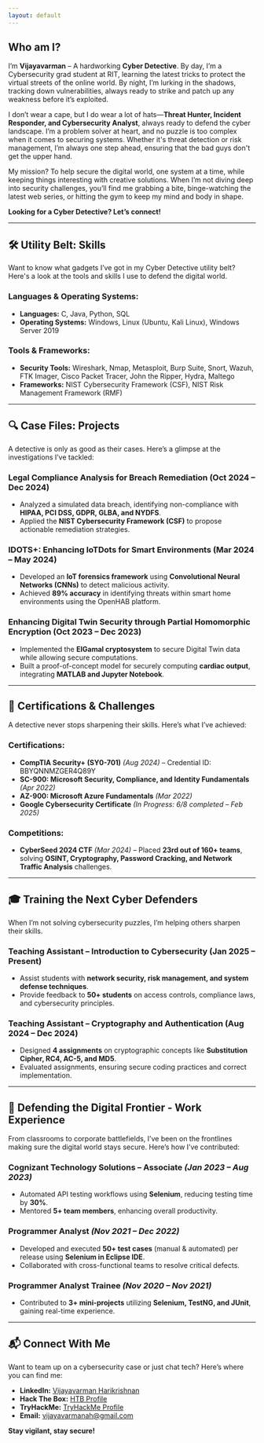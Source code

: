 ```yaml
---
layout: default
---
```


## Who am I?

I’m **Vijayavarman** – A hardworking **Cyber Detective**. By day, I’m a Cybersecurity grad student at RIT, learning the latest tricks to protect the virtual streets of the online world. By night, I’m lurking in the shadows, tracking down vulnerabilities, always ready to strike and patch up any weakness before it’s exploited.

I don’t wear a cape, but I do wear a lot of hats—**Threat Hunter, Incident Responder, and Cybersecurity Analyst**, always ready to defend the cyber landscape. I’m a problem solver at heart, and no puzzle is too complex when it comes to securing systems. Whether it's threat detection or risk management, I’m always one step ahead, ensuring that the bad guys don't get the upper hand.

My mission? To help secure the digital world, one system at a time, while keeping things interesting with creative solutions. When I’m not diving deep into security challenges, you’ll find me grabbing a bite, binge-watching the latest web series, or hitting the gym to keep my mind and body in shape.

**Looking for a Cyber Detective? Let’s connect!**

---

## 🛠️ Utility Belt: Skills

Want to know what gadgets I’ve got in my Cyber Detective utility belt? Here's a look at the tools and skills I use to defend the digital world.

### Languages & Operating Systems:
- **Languages:** C, Java, Python, SQL  
- **Operating Systems:** Windows, Linux (Ubuntu, Kali Linux), Windows Server 2019

### Tools & Frameworks:
- **Security Tools:** Wireshark, Nmap, Metasploit, Burp Suite, Snort, Wazuh, FTK Imager, Cisco Packet Tracer, John the Ripper, Hydra, Maltego  
- **Frameworks:** NIST Cybersecurity Framework (CSF), NIST Risk Management Framework (RMF)

---

## 🔍 Case Files: Projects

A detective is only as good as their cases. Here’s a glimpse at the investigations I’ve tackled:

### **Legal Compliance Analysis for Breach Remediation** (Oct 2024 – Dec 2024)
- Analyzed a simulated data breach, identifying non-compliance with **HIPAA, PCI DSS, GDPR, GLBA, and NYDFS**.
- Applied the **NIST Cybersecurity Framework (CSF)** to propose actionable remediation strategies.

### **IDOTS+: Enhancing IoTDots for Smart Environments** (Mar 2024 – May 2024)
- Developed an **IoT forensics framework** using **Convolutional Neural Networks (CNNs)** to detect malicious activity.
- Achieved **89% accuracy** in identifying threats within smart home environments using the OpenHAB platform.

### **Enhancing Digital Twin Security through Partial Homomorphic Encryption** (Oct 2023 – Dec 2023)
- Implemented the **ElGamal cryptosystem** to secure Digital Twin data while allowing secure computations.
- Built a proof-of-concept model for securely computing **cardiac output**, integrating **MATLAB and Jupyter Notebook**.

---
## 📜 Certifications & Challenges

A detective never stops sharpening their skills. Here’s what I’ve achieved:

### Certifications:
- **CompTIA Security+ (SY0-701)** *(Aug 2024)* – Credential ID: BBYQNNMZGER4Q89Y
- **SC-900: Microsoft Security, Compliance, and Identity Fundamentals** *(Apr 2022)*
- **AZ-900: Microsoft Azure Fundamentals** *(Mar 2022)*
- **Google Cybersecurity Certificate** *(In Progress: 6/8 completed – Feb 2025)*

### Competitions:
- **CyberSeed 2024 CTF** *(Mar 2024)* – Placed **23rd out of 160+ teams**, solving **OSINT, Cryptography, Password Cracking, and Network Traffic Analysis** challenges.

---

## 🎓 Training the Next Cyber Defenders

When I’m not solving cybersecurity puzzles, I’m helping others sharpen their skills.

### **Teaching Assistant – Introduction to Cybersecurity** (Jan 2025 – Present)
- Assist students with **network security, risk management, and system defense techniques**.
- Provide feedback to **50+ students** on access controls, compliance laws, and cybersecurity principles.

### **Teaching Assistant – Cryptography and Authentication** (Aug 2024 – Dec 2024)
- Designed **4 assignments** on cryptographic concepts like **Substitution Cipher, RC4, AC-5, and MD5**.
- Evaluated assignments, ensuring secure coding practices and correct implementation.

---

## 🏢 Defending the Digital Frontier - Work Experience

From classrooms to corporate battlefields, I’ve been on the frontlines making sure the digital world stays secure. Here’s how I’ve contributed:

### **Cognizant Technology Solutions** – Associate *(Jan 2023 – Aug 2023)*
- Automated API testing workflows using **Selenium**, reducing testing time by **30%**.
- Mentored **5+ team members**, enhancing overall productivity.

### **Programmer Analyst** *(Nov 2021 – Dec 2022)*
- Developed and executed **50+ test cases** (manual & automated) per release using **Selenium in Eclipse IDE**.
- Collaborated with cross-functional teams to resolve critical defects.

### **Programmer Analyst Trainee** *(Nov 2020 – Nov 2021)*
- Contributed to **3+ mini-projects** utilizing **Selenium, TestNG, and JUnit**, gaining real-time experience.

---

## 📬 Connect With Me

Want to team up on a cybersecurity case or just chat tech? Here’s where you can find me:

- **LinkedIn:** [Vijayavarman Harikrishnan](https://www.linkedin.com/in/vijayavarman-harikrishnan/)
- **Hack The Box:** [HTB Profile](#)
- **TryHackMe:** [TryHackMe Profile](#)
- **Email:** [vijayavarmanah@gmail.com](mailto:vijayavarmanah@gmail.com)

**Stay vigilant, stay secure!**
